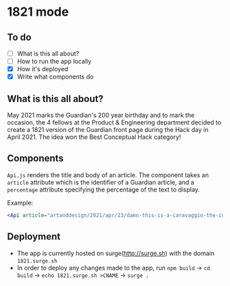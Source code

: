 # 1821 mode

## To do

- [ ] What is this all about?
- [ ] How to run the app locally
- [x] How it's deployed
- [x] Write what components do

## What is this all about?
May 2021 marks the Guardian's 200 year birthday and to mark the occasion, the 4 fellows at the Product & Engineering department decided to create a 1821 version of the Guardian front page during the Hack day in April 2021. The idea won the Best Conceptual Hack category!

## Components

`Api.js` renders the title and body of an article.
The component takes an `article` attribute which is the identifier of a Guardian article, and a `percentage` attribute specifying the percentage of the text to display.

Example:
```jsx
<Api article="artanddesign/2021/apr/23/damn-this-is-a-caravaggio-the-inside-story-of-an-old-master-found-in-spain" percentage="60" />
```

## Deployment 
* The app is currently hosted on surge(http://surge.sh) with the domain `1821.surge.sh`
* In order to deploy any changes made to the app, run `npm build` -> `cd build` -> `echo 1821.surge.sh >CNAME` -> `surge .`
